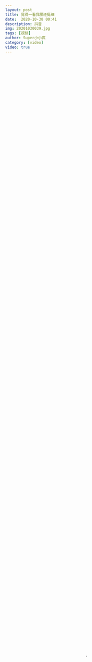 ```yaml
---
layout: post
title: 晃得一看我腰还挺细
date:  2020-10-30 00:41
description: 抖音
img: 20201030039.jpg
tags: [视频]
author: Super小小宾
category: [video]
video: true
---
```

<video controls preload="auto" poster="/assets/img/20201030039.jpg" width="100%" height="100%" src="https://www.wmnhw.workers.dev/0:/%E5%B8%85%E5%93%A5%E8%A7%86%E9%A2%91/%E6%99%83%E5%BE%97%E4%B8%80%E7%9C%8B%E6%88%91%E8%85%B0%E8%BF%98%E6%8C%BA%E7%BB%86.mp4"></video>
     
